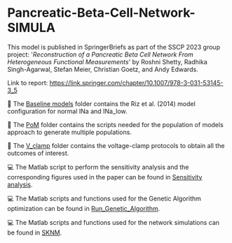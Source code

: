 # Pancreatic-Beta-Cell-Network-SIMULA

This model is published in SpringerBriefs as part of the SSCP 2023 group project: '_Reconstruction of a Pancreatic Beta Cell Network From Heterogeneous Functional Measurements_' by Roshni Shetty, Radhika Singh-Agarwal, Stefan Meier, Christian Goetz, and Andy Edwards.

Link to report: https://link.springer.com/chapter/10.1007/978-3-031-53145-3_5


:file_folder: The [Baseline models](https://github.com/meistef/Pancreatic-Beta-Cell-Network-SIMULA/tree/main/Baseline%20models) folder contains the Riz et al. (2014) model configuration for normal INa and INa_low.

:file_folder: The [PoM](https://github.com/meistef/Pancreatic-Beta-Cell-Network-SIMULA/tree/main/PoM) folder contains the scripts needed for the population of models approach to generate multiple populations. 

:file_folder: The [V_clamp](https://github.com/meistef/Pancreatic-Beta-Cell-Network-SIMULA/tree/main/V_clamp) folder contains the voltage-clamp protocols to obtain all the outcomes of interest.

:computer: The Matlab script to perform the sensitivity analysis and the corresponding figures used in the paper can be found in [Sensitivity analysis](https://github.com/meistef/Pancreatic-Beta-Cell-Network-SIMULA/tree/main/Sensitivity%20analysis).

:computer: The Matlab scripts and functions used for the Genetic Algorithm optimization can be found in [Run_Genetic_Algorithm](https://github.com/meistef/Pancreatic-Beta-Cell-Network-SIMULA/tree/main/Run_Genetic_Algorithm).

:computer: The Matlab scripts and functions used for the network simulations can be found in [SKNM](https://github.com/meistef/Pancreatic-Beta-Cell-Network-SIMULA/tree/main/SKNM).
